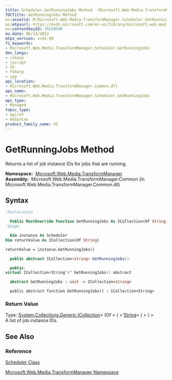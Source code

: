 ```yaml
---
title: Scheduler.GetRunningJobs Method  (Microsoft.Web.Media.TransformManager)
TOCTitle: GetRunningJobs Method
ms:assetid: M:Microsoft.Web.Media.TransformManager.Scheduler.GetRunningJobs
ms:mtpsurl: https://msdn.microsoft.com/en-us/library/microsoft.web.media.transformmanager.scheduler.getrunningjobs(v=VS.90)
ms:contentKeyID: 35520596
ms.date: 06/14/2012
mtps_version: v=VS.90
f1_keywords:
- Microsoft.Web.Media.TransformManager.Scheduler.GetRunningJobs
dev_langs:
- csharp
- jscript
- vb
- FSharp
- cpp
api_location:
- Microsoft.Web.Media.TransformManager.Common.dll
api_name:
- Microsoft.Web.Media.TransformManager.Scheduler.GetRunningJobs
api_type:
- Managed
topic_type:
- apiref
- kbSyntax
product_family_name: VS
---
```


# GetRunningJobs Method

Returns a list of job instance IDs for jobs that are running.

**Namespace:**  [Microsoft.Web.Media.TransformManager](microsoft-web-media-transformmanager-namespace.md)  
**Assembly:**  Microsoft.Web.Media.TransformManager.Common (in Microsoft.Web.Media.TransformManager.Common.dll)

## Syntax

```vb
'Declaration

  Public MustOverride Function GetRunningJobs As ICollection(Of String)
'Usage

  Dim instance As Scheduler
Dim returnValue As ICollection(Of String)

returnValue = instance.GetRunningJobs()
```

```csharp
  public abstract ICollection<string> GetRunningJobs()
```

```cpp
  public:
virtual ICollection<String^>^ GetRunningJobs() abstract
```

``` fsharp
  abstract GetRunningJobs : unit -> ICollection<string> 
```

```jscript
  public abstract function GetRunningJobs() : ICollection<String>
```

### Return Value

Type: [System.Collections.Generic.ICollection](https://msdn.microsoft.com/library/92t2ye13)\< (Of \< ( \<'[String](https://msdn.microsoft.com/library/s1wwdcbf)\> ) \> ) \>  
A list of job instance IDs.  

## See Also

### Reference

[Scheduler Class](scheduler-class-microsoft-web-media-transformmanager.md)

[Microsoft.Web.Media.TransformManager Namespace](microsoft-web-media-transformmanager-namespace.md)

